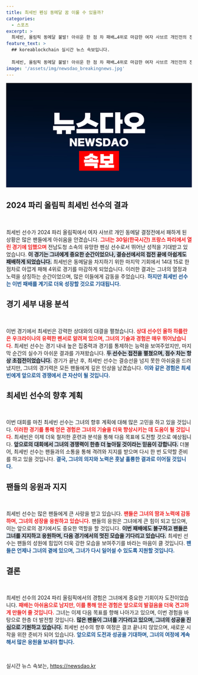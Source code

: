 ```yaml
---
title: 최세빈 펜싱 동메달 꿈 이룰 수 있을까?
categories:
  - 스포츠
excerpt: >
  최세빈, 올림픽 동메달 불발! 아쉬운 한 점 차 패배…4위로 마감한 여자 사브르 개인전의 진실은? 클릭하고 자세히 알아보세요!
feature_text: >
  ## koreablockchain 실시간 뉴스 속보입니다.

  최세빈, 올림픽 동메달 불발! 아쉬운 한 점 차 패배…4위로 마감한 여자 사브르 개인전의 진실은? 클릭하고 자세히 알아보세요!
image: '/assets/img/newsdao_breakingnews.jpg'
---
```


<p><img src="/assets/img/newsdao_breakingnews.jpg" alt="koreablockchain 속보" /></p>

<h2 data-ke-size="size26">2024 파리 올림픽 최세빈 선수의 결과</h2>

<p data-ke-size="size16">&nbsp;</p>

<p>최세빈 선수가 2024 파리 올림픽에서 여자 사브르 개인 동메달 결정전에서 패하게 된 상황은 많은 팬들에게 아쉬움을 안겼습니다. <b><span style="color: #ee2323;">그녀는 30일(한국시간) 프랑스 파리에서 열린 경기에 임했으며</span></b> 전남도청 소속의 유망한 펜싱 선수로서 뛰어난 성적을 기대받고 있었습니다. <b><span style="background-color: #21538527;">이 경기는 그녀에게 중요한 순간이었으나, 결승선에서의 접전 끝에 아쉽게도 패배하게 되었습니다.</span></b> 최세빈은 동메달을 차지하기 위한 마지막 기회에서 14대 15로 한 점차로 아깝게 패해 4위로 경기를 마감하게 되었습니다. 이러한 결과는 그녀의 열정과 노력을 상징하는 순간이었으며, 많은 이들에게 감동을 주었습니다. <b><span style="color: #1a5490;">하지만 최세빈 선수는 이번 패배를 계기로 더욱 성장할 것으로 기대됩니다.</span></b></p>

<h2 data-ke-size="size26">경기 세부 내용 분석</h2>

<p data-ke-size="size16">&nbsp;</p>

<p>이번 경기에서 최세빈은 강력한 상대와의 대결을 펼쳤습니다. <b><span style="color: #ee2323;">상대 선수인 올하 하를란은 우크라이나의 유력한 펜서로 알려져 있으며, 그녀의 기술과 경험은 매우 뛰어났습니다.</span></b> 최세빈 선수는 경기 내내 높은 집중력과 경기를 통제하는 능력을 보여주었지만, 마지막 순간의 실수가 아쉬운 결과를 가져왔습니다. <b><span style="background-color: #21538527;">두 선수는 접전을 펼쳤으며, 점수 차는 항상 초접전이었습니다.</span></b> 경기가 끝난 후, 최세빈 선수는 결승선을 넘지 못한 아쉬움을 드러냈지만, 그녀의 경기력은 모든 팬들에게 깊은 인상을 남겼습니다. <b><span style="color: #1a5490;">이와 같은 경험은 최세빈에게 앞으로의 경쟁에서 큰 자산이 될 것입니다.</span></b></p>

<h2 data-ke-size="size26">최세빈 선수의 향후 계획</h2>

<p data-ke-size="size16">&nbsp;</p>

<p>이번 대회를 마친 최세빈 선수는 그녀의 향후 계획에 대해 많은 고민을 하고 있을 것입니다. <b><span style="color: #ee2323;">이러한 경기를 통해 얻은 경험은 그녀의 기술을 더욱 향상시키는 데 도움이 될 것입니다.</span></b> 최세빈은 이제 더욱 철저한 훈련과 분석을 통해 다음 목표에 도전할 것으로 예상됩니다. <b><span style="background-color: #21538527;">앞으로의 대회에서 그녀의 경쟁력이 한층 더 높아질 것이라는 믿음이 강합니다.</span></b> 더불어, 최세빈 선수는 팬들과의 소통을 통해 격려와 지지를 받으며 다시 한 번 도약할 준비를 하고 있을 것입니다. <b><span style="color: #1a5490;">결국, 그녀의 의지와 노력은 훗날 훌륭한 결과로 이어질 것입니다.</span></b></p>

<h2 data-ke-size="size26">팬들의 응원과 지지</h2>

<p data-ke-size="size16">&nbsp;</p>

<p>최세빈 선수는 많은 팬들에게 큰 사랑을 받고 있습니다. <b><span style="color: #ee2323;">팬들은 그녀의 땀과 노력에 감동하며, 그녀의 성장을 응원하고 있습니다.</span></b> 팬들의 응원은 그녀에게 큰 힘이 되고 있으며, 이는 앞으로의 경기에서도 중요한 역할을 할 것입니다. <b><span style="background-color: #21538527;">이번 패배에도 불구하고 팬들은 그녀를 지지하고 응원하며, 다음 경기에서의 멋진 모습을 기다리고 있습니다.</span></b> 최세빈 선수는 팬들의 성원에 힘입어 더욱 강한 모습을 보여주기를 바라는 마음이 클 것입니다. <b><span style="color: #1a5490;">팬들은 언제나 그녀의 곁에 있으며, 그녀가 다시 일어설 수 있도록 지원할 것입니다.</span></b></p>

<h2 data-ke-size="size26">결론</h2>

<p data-ke-size="size16">&nbsp;</p>

<p>최세빈 선수의 2024 파리 올림픽에서의 경험은 그녀에게 중요한 기회이자 도전이었습니다. <b><span style="color: #ee2323;">패배는 아쉬움으로 남지만, 이를 통해 얻은 경험은 앞으로의 발걸음을 더욱 견고하게 만들어 줄 것입니다.</span></b> 그녀는 이제 다음 목표를 향해 나아가고 있으며, 이번 경험을 바탕으로 한층 더 발전할 것입니다. <b><span style="background-color: #21538527;">많은 팬들이 그녀를 기다리고 있으며, 그녀의 성공을 진심으로 기원하고 있습니다.</span></b> 최세빈 선수의 향후 여정은 결코 끝나지 않았으며, 새로운 시작을 위한 준비가 되어 있습니다. <b><span style="color: #1a5490;">앞으로의 도전과 성공을 기대하며, 그녀의 여정에 계속해서 많은 응원을 보내야 합니다.</span></b></p>

<p data-ke-size="size16">&nbsp;</p>
실시간 뉴스 속보는, <a href="https://newsdao.kr" rel="dofollow">https://newsdao.kr</a>


